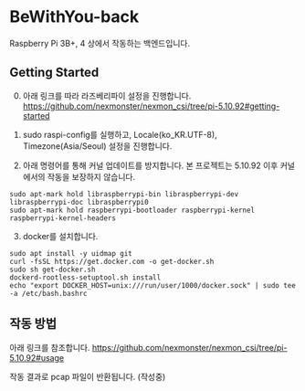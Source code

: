 # BeWithYou-back
Raspberry Pi 3B+, 4 상에서 작동하는 백엔드입니다.

## Getting Started
0. 아래 링크를 따라 라즈베리파이 설정을 진행합니다.
https://github.com/nexmonster/nexmon_csi/tree/pi-5.10.92#getting-started

1. sudo raspi-config를 실행하고, Locale(ko_KR.UTF-8), Timezone(Asia/Seoul) 설정을 진행합니다.

2. 아래 명령어를 통해 커널 업데이트를 방지합니다.
본 프로젝트는 5.10.92 이후 커널에서의 작동을 보장하지 않습니다.
```
sudo apt-mark hold libraspberrypi-bin libraspberrypi-dev libraspberrypi-doc libraspberrypi0
sudo apt-mark hold raspberrypi-bootloader raspberrypi-kernel raspberrypi-kernel-headers
```

3. docker를 설치합니다.
```
sudo apt install -y uidmap git
curl -fsSL https://get.docker.com -o get-docker.sh
sudo sh get-docker.sh
dockerd-rootless-setuptool.sh install
echo "export DOCKER_HOST=unix:///run/user/1000/docker.sock" | sudo tee -a /etc/bash.bashrc
```

## 작동 방법
아래 링크를 참조합니다.
https://github.com/nexmonster/nexmon_csi/tree/pi-5.10.92#usage

작동 결과로 pcap 파일이 반환됩니다.
(작성중)
